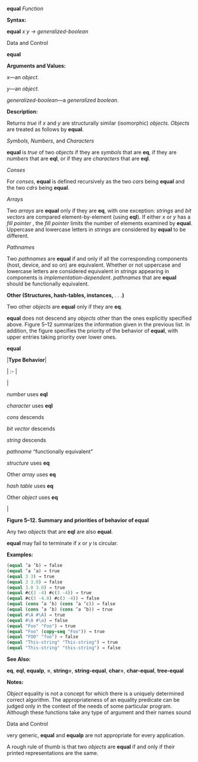 **equal** *Function* 



**Syntax:** 



**equal** *x y → generalized-boolean* 



Data and Control 











**equal** 



**Arguments and Values:** 



*x*—an *object*. 



*y*—an *object*. 



*generalized-boolean*—a *generalized boolean*. 



**Description:** 



Returns *true* if *x* and *y* are structurally similar (isomorphic) *objects*. *Objects* are treated as follows by **equal**. 



*Symbols*, *Numbers*, and *Characters* 



**equal** is *true* of two *objects* if they are *symbols* that are **eq**, if they are *numbers* that are **eql**, or if they are *characters* that are **eql**. 



*Conses* 



For *conses*, **equal** is defined recursively as the two *cars* being **equal** and the two *cdrs* being **equal**. 



*Arrays* 



Two *arrays* are **equal** only if they are **eq**, with one exception: *strings* and *bit vectors* are compared element-by-element (using **eql**). If either *x* or *y* has a *fill pointer* , the *fill pointer* limits the number of elements examined by **equal**. Uppercase and lowercase letters in *strings* are considered by **equal** to be different. 



*Pathnames* 



Two *pathnames* are **equal** if and only if all the corresponding components (host, device, and so on) are equivalent. Whether or not uppercase and lowercase letters are considered equivalent in *strings* appearing in components is *implementation-dependent*. *pathnames* that are **equal** should be functionally equivalent. 



**Other (Structures, hash-tables, instances,** *. . .***)** 



Two other *objects* are **equal** only if they are **eq**. 



**equal** does not descend any *objects* other than the ones explicitly specified above. Figure 5–12 summarizes the information given in the previous list. In addition, the figure specifies the priority of the behavior of **equal**, with upper entries taking priority over lower ones. 















**equal** 



|**Type Behavior**|

| :- |

|<p>*number* uses **eql** </p><p>*character* uses **eql** </p><p>*cons* descends </p><p>*bit vector* descends </p><p>*string* descends </p><p>*pathname* “functionally equivalent” </p><p>*structure* uses **eq** </p><p>Other *array* uses **eq** </p><p>*hash table* uses **eq** </p><p>Other *object* uses **eq**</p>|





**Figure 5–12. Summary and priorities of behavior of equal** 



Any two *objects* that are **eql** are also **equal**. 



**equal** may fail to terminate if *x* or *y* is circular. 



**Examples:**
```lisp
(equal ’a ’b) → false 
(equal ’a ’a) → true 
(equal 3 3) → true 
(equal 3 3.0) → false 
(equal 3.0 3.0) → true 
(equal #c(3 -4) #c(3 -4)) → true 
(equal #c(3 -4.0) #c(3 -4)) → false 
(equal (cons ’a ’b) (cons ’a ’c)) → false 
(equal (cons ’a ’b) (cons ’a ’b)) → true 
(equal #\A #\A) → true 
(equal #\A #\a) → false 
(equal "Foo" "Foo") → true 
(equal "Foo" (copy-seq "Foo")) → true 
(equal "FOO" "foo") → false 
(equal "This-string" "This-string") → true 
(equal "This-string" "this-string") → false 
```
**See Also:** 



**eq**, **eql**, **equalp**, **=**, **string=**, **string-equal**, **char=**, **char-equal**, **tree-equal** 



**Notes:** 



*Object* equality is not a concept for which there is a uniquely determined correct algorithm. The appropriateness of an equality predicate can be judged only in the context of the needs of some particular program. Although these functions take any type of argument and their names sound 



Data and Control 











very generic, **equal** and **equalp** are not appropriate for every application. 



A rough rule of thumb is that two *objects* are **equal** if and only if their printed representations are the same. 



